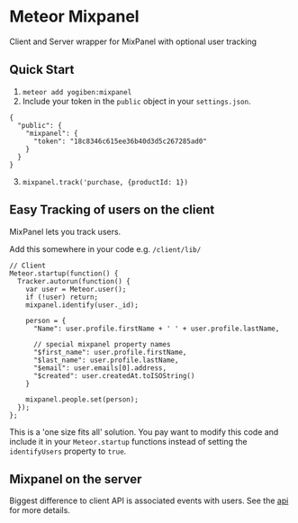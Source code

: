 # Meteor Mixpanel
Client and Server wrapper for MixPanel with optional user tracking

## Quick Start ###
1. `meteor add yogiben:mixpanel`
2. Include your token in the `public` object in your `settings.json`.
```
{
  "public": {
    "mixpanel": {
      "token": "18c8346c615ee36b40d3d5c267285ad0"
    }
  }
}
```
3. `mixpanel.track('purchase, {productId: 1})`

## Easy Tracking of users on the client ##
MixPanel lets you track users.

Add this somewhere in your code e.g. `/client/lib/`

```
// Client
Meteor.startup(function() {
  Tracker.autorun(function() {
    var user = Meteor.user();
    if (!user) return;
    mixpanel.identify(user._id);

    person = {
      "Name": user.profile.firstName + ' ' + user.profile.lastName,

      // special mixpanel property names
      "$first_name": user.profile.firstName,
      "$last_name": user.profile.lastName,
      "$email": user.emails[0].address,
      "$created": user.createdAt.toISOString()
    }

    mixpanel.people.set(person);
  });
};
```
This is a 'one size fits all' solution. You pay want to modify this code and include it in your `Meteor.startup` functions instead of setting the `identifyUsers` property to `true`.

## Mixpanel on the server ##
Biggest difference to client API is associated events with users. See the [api](https://github.com/mixpanel/mixpanel-node) for more details.
